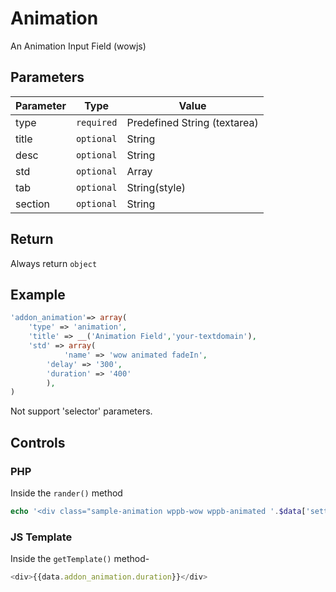 # Animation
An Animation Input Field (wowjs)

## Parameters
Parameter | Type | Value
--- | --- | ---
type | `required` | Predefined String (textarea)
title | `optional` | String
desc | `optional` | String
std | `optional` | Array
tab | `optional` | String(style)
section | `optional` | String

## Return
Always return `object`

## Example
```php
'addon_animation'=> array(
	'type' => 'animation',
	'title' => __('Animation Field','your-textdomain'),
	'std' => array(
	    	'name' => 'wow animated fadeIn',
		'delay' => '300',
		'duration' => '400'
	    ),
)
```
Not support 'selector' parameters.

## Controls
### PHP
Inside the `rander()` method
```php
echo '<div class="sample-animation wppb-wow wppb-animated '.$data['settings']['addon_animation']['name'].' '.$data['settings']['addon_animation']['duration'].'" data-wppb-wow-delay="'.$data['settings']['addon_animation']['delay'].'"> Animated Text </div>';
```

### JS Template
Inside the `getTemplate()` method-
```js
<div>{{data.addon_animation.duration}}</div>
```
